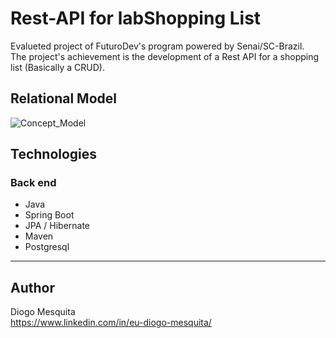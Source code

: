 # Rest-API for labShopping List
Evalueted project of FuturoDev's program powered by Senai/SC-Brazil.  
The project's achievement is the development of a Rest API for a shopping list (Basically a CRUD).

## Relational Model
![Concept_Model](https://github.com/diogomesquita/ibagens/blob/main/labshoppinglist-restapi/relational%20model.png)

## Technologies
### Back end
- Java
- Spring Boot
- JPA / Hibernate
- Maven
- Postgresql
___
## Author
Diogo Mesquita  
https://www.linkedin.com/in/eu-diogo-mesquita/
